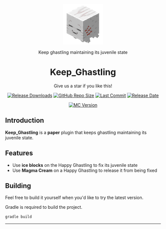 <a herf="https://github.com/Data708983/Keep_Ghastling">
  <p align="center"><img src="Doc/Img/Ghastling.gif" alt="Ghastling"></p>
</a>
<p align="center">Keep ghastling maintaining its juvenile state</p>

<h1 align="center">
Keep_Ghastling
</h1>

<p align="center">
    Give us a star if you like this!
</p>

<p align="center">
  <a href="https://github.com/Data708983/Keep_Ghastling/releases"><img src="https://img.shields.io/github/downloads/Data708983/Keep_Ghastling/total?color=%239F7AEA" alt="Release Downloads"></a>
  <a href="#"><img src="https://img.shields.io/github/repo-size/Data708983/Keep_Ghastling?color=6882C4" alt="GitHub Repo Size"></a>
  <a href="#"><img src="https://img.shields.io/github/last-commit/Data708983/Keep_Ghastling?color=%23638e66" alt="Last Commit"></a>
  <a href="#"><img src="https://img.shields.io/github/release-date/Data708983/Keep_Ghastling?color=%15" alt="Release Date"></a>
</p>
<p align="center">
  <a href="#"><img src="https://img.shields.io/badge/MC_version-1.21.x-blue" alt="MC Version"></a>
</p>



## Introduction
**Keep_Ghastling** is a **paper** plugin that keeps ghastling maintaining its juvenile state.

## Features
- Use **ice blocks** on the Happy Ghastling to fix its juvenile state
- Use **Magma Cream** on a Happy Ghastling to release it from being fixed

## Building

Feel free to build it yourself when you'd like to try the latest version.

Gradle is required to build the project.


```sh
gradle build
```

---
